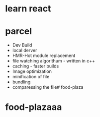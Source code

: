 # learn react

# parcel

- Dev Build
- local derver
- HMR-Hot module replacement
- file watching algorithum - written in c++
- caching - faster builds
- Image optimization 
- minification of file
- bundling
- comparessing the file# food-plaza
# food-plazaaa
